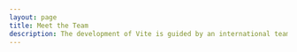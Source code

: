 ```yaml
---
layout: page
title: Meet the Team
description: The development of Vite is guided by an international team.
---
```


<script setup>
import {
  VPTeamPage,
  VPTeamPageTitle,
  VPTeamPageSection,
  VPTeamMembers
} from 'vitepress/theme'
import { core } from '../_data/team'
</script>

<VPTeamPage>
  <VPTeamPageTitle>
    <template #title>了解更多</template>
  </VPTeamPageTitle>
  <VPTeamPageSection>
    <template #title>关于作者</template>
    <template #members>
      <VPTeamMembers :members="core" />
    </template>
  </VPTeamPageSection>
  <VPTeamPageSection>
    <template #title>联系方式</template>
    <template #lead>
      <p>邮箱: response965@163.com</p>
    </template>
  </VPTeamPageSection>
  <VPTeamPageSection>
    <template #title>微信公众号</template>
    <template #lead>
      <img src="/images/IMG_6735.JPG" />
    </template>
  </VPTeamPageSection>
</VPTeamPage>
